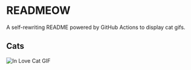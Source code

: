 # READMEOW

A self-rewriting README powered by GitHub Actions to display cat gifs.

## Cats

![In Love Cat GIF](https://media1.giphy.com/media/MDJ9IbxxvDUQM/200.gif?cid=9acd02dagmvv83jr6d5drdoywc7h586jyshpwi8vsxwll9at&ep=v1_gifs_search&rid=200.gif&ct=g)
